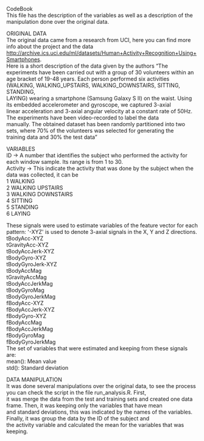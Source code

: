 CodeBook  
This file has the description of the variables as well as a description of the manipulation done over the original data.  

ORIGINAL DATA  
The original data came from a research from UCI, here you can find more info about the project and the data   
http://archive.ics.uci.edu/ml/datasets/Human+Activity+Recognition+Using+Smartphones.   
Here is a short description of the data given by the authors “The experiments have been carried out with a group of 30 volunteers within 
an age bracket of 19-48 years. Each person performed six activities (WALKING, WALKING_UPSTAIRS, WALKING_DOWNSTAIRS, SITTING, STANDING,  
LAYING) wearing a smartphone (Samsung Galaxy S II) on the waist. Using its embedded accelerometer and gyroscope, we captured 3-axial   
linear acceleration and 3-axial angular velocity at a constant rate of 50Hz. The experiments have been video-recorded to label the data  
manually. The obtained dataset has been randomly partitioned into two sets, where 70% of the volunteers was selected for generating the   
training data and 30% the test data”  

VARIABLES  
ID  -> A number that identifies the subject who performed the activity for each window sample. Its range is from 1 to 30.  
Activity -> This indicate the activity that was done by the subject when the data was collected, it can be   
1 WALKING  
2 WALKING UPSTAIRS  
3 WALKING DOWNSTAIRS  
4 SITTING  
5 STANDING  
6 LAYING  

These signals were used to estimate variables of the feature vector for each pattern:  '-XYZ' is used to denote 3-axial signals in the X, Y and Z directions.  
tBodyAcc-XYZ  
tGravityAcc-XYZ  
tBodyAccJerk-XYZ  
tBodyGyro-XYZ  
tBodyGyroJerk-XYZ  
tBodyAccMag  
tGravityAccMag  
tBodyAccJerkMag  
tBodyGyroMag  
tBodyGyroJerkMag  
fBodyAcc-XYZ  
fBodyAccJerk-XYZ  
fBodyGyro-XYZ  
fBodyAccMag  
fBodyAccJerkMag  
fBodyGyroMag  
fBodyGyroJerkMag  
The set of variables that were estimated and keeping from these signals are:   
mean(): Mean value  
std(): Standard deviation  

DATA MANIPULATION  
It was done several manipulations over the original data, to see the process you can check the script in the file run_analysis.R. First,  
it was merge the data from the test and training sets and created one data frame. Then, it was keeping only the variables that have mean   
and standard deviations, this was indicated by the names of the variables. Finally, it was group the data by the ID of the subject and   
the activity variable and calculated the mean for the variables that was keeping.   
